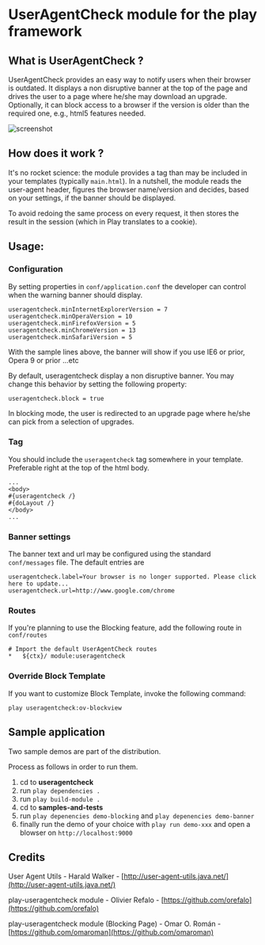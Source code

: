 # UserAgentCheck module for the play framework

## What is UserAgentCheck ?

UserAgentCheck provides an easy way to notify users when their browser is outdated. It displays a non disruptive banner at the top of the page and drives the user to a page where he/she may download an upgrade.
Optionally, it can block access to a browser if the version is older than the required one, e.g., html5 features needed.

![screenshot](https://github.com/orefalo/useragentcheck/raw/master/screenshot.png)


## How does it work ?

It's no rocket science: the module provides a tag than may be included in your templates (typically `main.html`). In a nutshell, the module reads the user-agent header, figures the browser name/version and decides, based on your settings, if the banner should be displayed. 

To avoid redoing the same process on every request, it then stores the result in the session (which in Play translates to a cookie).

## Usage:

### Configuration

By setting properties in `conf/application.conf` the developer can control when the warning banner should display.

    useragentcheck.minInternetExplorerVersion = 7
    useragentcheck.minOperaVersion = 10
    useragentcheck.minFirefoxVersion = 5
    useragentcheck.minChromeVersion = 13
    useragentcheck.minSafariVersion = 5

With the sample lines above, the banner will show if you use IE6 or prior, Opera 9 or prior ...etc

By default, useragentcheck display a non disruptive banner. You may change this behavior by setting the following property:

    useragentcheck.block = true

In blocking mode, the user is redirected to an upgrade page where he/she can pick from a selection of upgrades.


### Tag

You should include the `useragentcheck` tag somewhere in your template. Preferable right at the top of the html body.

    ...   
    <body>
    #{useragentcheck /}
    #{doLayout /}
    </body>
    ...

### Banner settings

The banner text and url may be configured using the standard `conf/messages` file. The default entries are

    useragentcheck.label=Your browser is no longer supported. Please click here to update...
    useragentcheck.url=http://www.google.com/chrome

### Routes

If you're planning to use the Blocking feature, add the following route in `conf/routes`

    # Import the default UserAgentCheck routes
    *	${ctx}/	module:useragentcheck

### Override Block Template

If you want to customize Block Template, invoke the following command:

    play useragentcheck:ov-blockview

## Sample application

Two sample demos are part of the distribution.  

Process as follows in order to run them.

1. cd to **useragentcheck**
2. run `play dependencies .`
3. run `play build-module .`
4. cd to **samples-and-tests**
5. run `play depenencies demo-blocking` and `play depenencies demo-banner`
6. finally run the demo of your choice with `play run demo-xxx` and open a blowser on `http://localhost:9000`


## Credits

User Agent Utils - Harald Walker - [http://user-agent-utils.java.net/](http://user-agent-utils.java.net/)

play-useragentcheck module - Olivier Refalo - [https://github.com/orefalo](https://github.com/orefalo)

play-useragentcheck module (Blocking Page) - Omar O. Román - [https://github.com/omaroman](https://github.com/omaroman)
